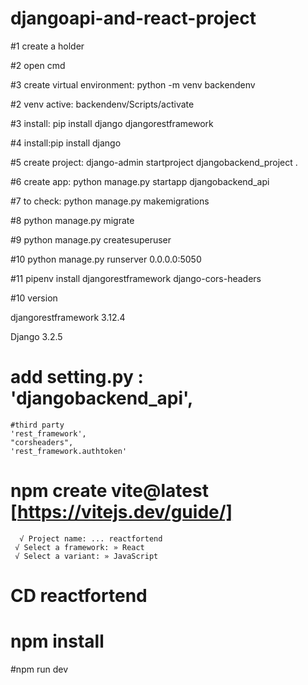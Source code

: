 # djangoapi-and-react-project

#1 create a holder

#2 open cmd

#3 create virtual environment: python -m venv backendenv

#2 venv active: backendenv/Scripts/activate

#3 install: pip install django djangorestframework

#4 install:pip install django

#5 create project: django-admin startproject djangobackend_project .

#6 create app: python manage.py startapp djangobackend_api

#7 to check: python manage.py makemigrations

 #8 python manage.py migrate
 
#9 python manage.py createsuperuser

#10 python manage.py runserver 0.0.0.0:5050

 #11  pipenv install djangorestframework django-cors-headers

#10 version

djangorestframework 3.12.4

Django 3.2.5

# add  setting.py : 'djangobackend_api',
    #third party
    'rest_framework',
    "corsheaders",
    'rest_framework.authtoken'
    
#   npm create vite@latest  [https://vitejs.dev/guide/]
      √ Project name: ... reactfortend
     √ Select a framework: » React
     √ Select a variant: » JavaScript

# CD reactfortend  

# npm install

#npm run dev


